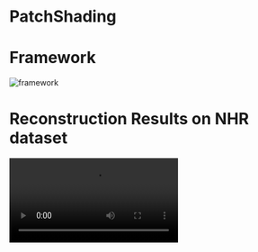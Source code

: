 # PatchShading

# Framework
![framework](https://github.com/l1346792580123/PatchShading/blob/main/fig/overview.png)

# Reconstruction Results on NHR dataset

<video id="ret1">
      <source id="ret1" src="https://raw.githubusercontent.com/l1346792580123/PatchShading/main/fig/ret1.mp4" type="video/mp4">
</videos>

<video id="ret2">
      <source id="ret2" src="https://raw.githubusercontent.com/l1346792580123/PatchShading/main/fig/ret2.mp4" type="video/mp4">
</videos>

<video id="ret3">
      <source id="ret3" src="https://raw.githubusercontent.com/l1346792580123/PatchShading/main/fig/ret3.mp4" type="video/mp4">
</videos>

<video id="ret4">
      <source id="ret4" src="https://raw.githubusercontent.com/l1346792580123/PatchShading/main/fig/ret4.mp4" type="video/mp4">
</videos>

# Reconstruction Results on in the wild video

<video id="wild">
      <source id="wild" src="https://raw.githubusercontent.com/l1346792580123/PatchShading/main/fig/wild.mp4" type="video/mp4">
</videos>
